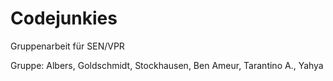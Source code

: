 # Codejunkies
Gruppenarbeit für SEN/VPR

Gruppe: Albers, Goldschmidt, Stockhausen, Ben Ameur, Tarantino A., Yahya
